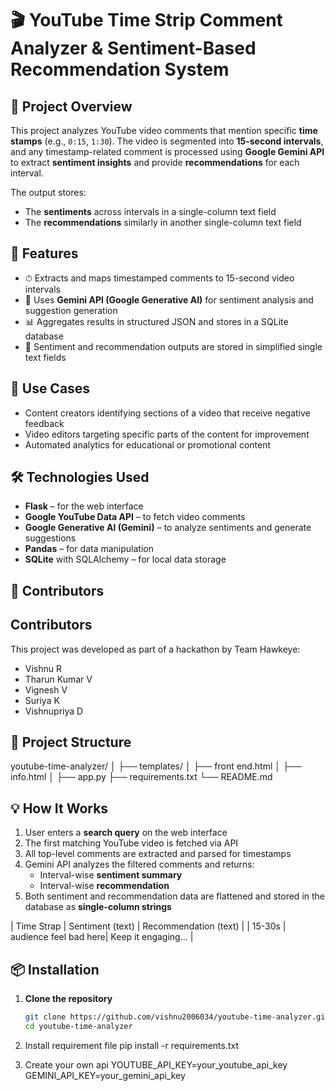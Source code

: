 # 🎬 YouTube Time Strip Comment Analyzer & Sentiment-Based Recommendation System

## 📌 Project Overview

This project analyzes YouTube video comments that mention specific **time stamps** (e.g., `0:15`, `1:30`). The video is segmented into **15-second intervals**, and any timestamp-related comment is processed using **Google Gemini API** to extract **sentiment insights** and provide **recommendations** for each interval.

The output stores:
- The **sentiments** across intervals in a single-column text field
- The **recommendations** similarly in another single-column text field

## 🚀 Features

- ⏱ Extracts and maps timestamped comments to 15-second video intervals
- 🤖 Uses **Gemini API (Google Generative AI)** for sentiment analysis and suggestion generation
- 📊 Aggregates results in structured JSON and stores in a SQLite database
- 📁 Sentiment and recommendation outputs are stored in simplified single text fields

## 🧠 Use Cases

- Content creators identifying sections of a video that receive negative feedback
- Video editors targeting specific parts of the content for improvement
- Automated analytics for educational or promotional content

## 🛠️ Technologies Used

- **Flask** – for the web interface
- **Google YouTube Data API** – to fetch video comments
- **Google Generative AI (Gemini)** – to analyze sentiments and generate suggestions
- **Pandas** – for data manipulation
- **SQLite** with SQLAlchemy – for local data storage

## 👥 Contributors

## Contributors
This project was developed as part of a hackathon by Team Hawkeye:
- Vishnu R
- Tharun Kumar V
- Vignesh V
- Suriya K
- Vishnupriya D

## 📁 Project Structure
youtube-time-analyzer/
│
├── templates/
│ ├── front end.html
│ ├── info.html
│
├── app.py
├── requirements.txt
└── README.md


## 💡 How It Works

1. User enters a **search query** on the web interface
2. The first matching YouTube video is fetched via API
3. All top-level comments are extracted and parsed for timestamps
4. Gemini API analyzes the filtered comments and returns:
    - Interval-wise **sentiment summary**
    - Interval-wise **recommendation**
5. Both sentiment and recommendation data are flattened and stored in the database as **single-column strings**

| Time Strap          | Sentiment (text)                       | Recommendation (text)                               |
| 15-30s | audience feel bad here|  Keep it engaging... |


## 📦 Installation

1. **Clone the repository**
   ```bash
   git clone https://github.com/vishnu2006034/youtube-time-analyzer.git
   cd youtube-time-analyzer

2. Install requirement file
  pip install -r requirements.txt

4. Create your own api
   YOUTUBE_API_KEY=your_youtube_api_key
   GEMINI_API_KEY=your_gemini_api_key


